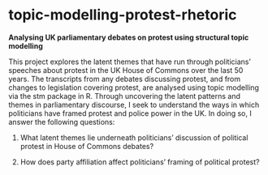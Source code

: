 # topic-modelling-protest-rhetoric

**Analysing UK parliamentary debates on protest using structural topic modelling**

This project explores the latent themes that have run through politicians’ speeches about protest in the UK House of Commons over the last 50 years. The transcripts from any debates discussing protest, and from changes to legislation covering protest, are analysed using topic modelling via the stm package in R. Through uncovering the latent patterns and themes in parliamentary discourse, I seek to understand the ways in which politicians have framed protest and police power in the UK. In doing so, I answer the following questions:

1. What latent themes lie underneath politicians’ discussion of political protest in House of Commons debates?

2. How does party affiliation affect politicians’ framing of political protest?
